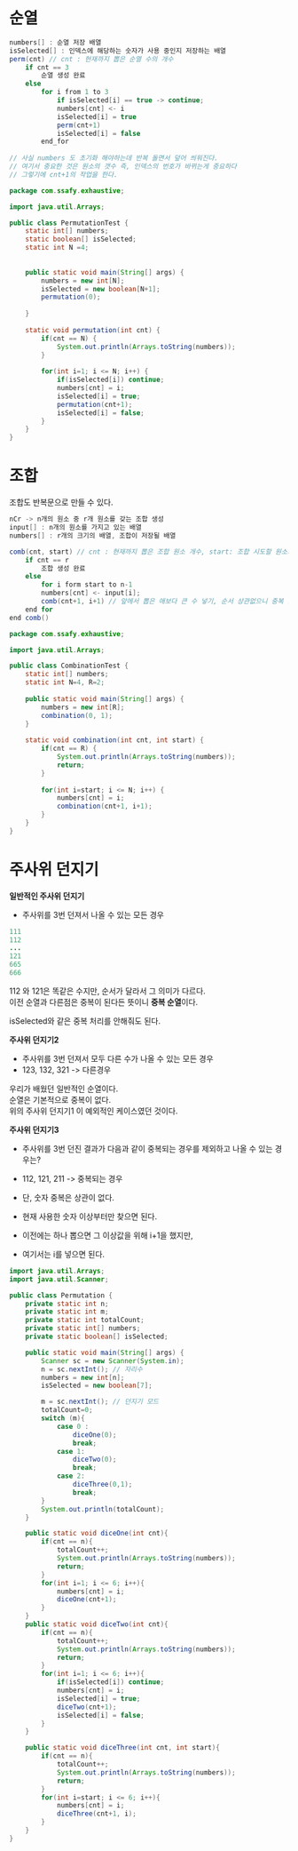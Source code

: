 # 순열
```java
numbers[] : 순열 저장 배열 
isSelected[] : 인덱스에 해당하는 숫자가 사용 중인지 저장하는 배열  
perm(cnt) // cnt : 현재까지 뽑은 순열 수의 개수  
    if cnt == 3
        순열 생성 완료 
    else
        for i from 1 to 3
            if isSelected[i] == true -> continue;
            numbers[cnt] <- i
            isSelected[i] = true
            perm(cnt+1)
            isSelected[i] = false
        end_for
            
// 사실 numbers 도 초기화 해야하는데 반복 돌면서 덮어 씌워진다.            
// 여기서 중요한 것은 원소의 갯수 즉, 인덱스의 번호가 바뀌는게 중요하다
// 그렇기에 cnt+1의 작업을 한다.   
```

```java
package com.ssafy.exhaustive;

import java.util.Arrays;

public class PermutationTest {
	static int[] numbers;
	static boolean[] isSelected;
	static int N =4;
	
	
	public static void main(String[] args) {
		numbers = new int[N];
		isSelected = new boolean[N+1];
		permutation(0);
		
	}
	
	static void permutation(int cnt) {
		if(cnt == N) {
			System.out.println(Arrays.toString(numbers));
		}
		
		for(int i=1; i <= N; i++) {
			if(isSelected[i]) continue;
			numbers[cnt] = i; 
			isSelected[i] = true;
			permutation(cnt+1);
			isSelected[i] = false;
		}
	}
}

```

# 조합  
조합도 반복문으로 만들 수 있다.     

```java
nCr -> n개의 원소 중 r개 원소를 갖는 조합 생성  
input[] : n개의 원소를 가지고 있는 배열  
numbers[] : r개의 크기의 배열, 조합이 저장될 배열   

comb(cnt, start) // cnt : 현재까지 뽑은 조합 원소 개수, start: 조합 시도할 원소의 시작 인덱스
    if cnt == r
        조합 생성 완료
    else
        for i form start to n-1
	    numbers[cnt] <- input[i];
	    comb(cnt+1, i+1) // 앞에서 뽑은 애보다 큰 수 넣기, 순서 상관없으니 중복 없애고자 
	end for
end comb()	
```

```java
package com.ssafy.exhaustive;

import java.util.Arrays;

public class CombinationTest {
	static int[] numbers;
	static int N=4, R=2;
	
	public static void main(String[] args) {
		numbers = new int[R];
		combination(0, 1);
	}
	
	static void combination(int cnt, int start) {
		if(cnt == R) {
			System.out.println(Arrays.toString(numbers));
			return;
		}
			
		for(int i=start; i <= N; i++) {
			numbers[cnt] = i;
			combination(cnt+1, i+1);
		}
	}
}
```

# 주사위 던지기   
**일반적인 주사위 던지기**    
* 주사위를 3번 던져서 나올 수 있는 모든 경우   

```java
111
112
...
121
665
666
```
112 와 121은 똑같은 수지만, 순서가 달라서 그 의미가 다르다.      
이전 순열과 다른점은 중복이 된다든 뜻이니 **중복 순열**이다.      
  
isSelected와 같은 중복 처리를 안해줘도 된다.    

**주사위 던지기2**     
* 주사위를 3번 던져서 모두 다른 수가 나올 수 있는 모든 경우
* 123, 132, 321 -> 다른경우  

우리가 배웠던 일반적인 순열이다.   
순열은 기본적으로 중복이 없다.  
위의 주사위 던지기1 이 예외적인 케이스였던 것이다.   
  
**주사위 던지기3**      
* 주사위를 3번 던진 결과가 다음과 같이 중복되는 경우를 제외하고 나올 수 있는 경우는?    
* 112, 121, 211 -> 중복되는 경우  
* 단, 숫자 중복은 상관이 없다.  

* 현재 사용한 숫자 이상부터만 찾으면 된다.  
* 이전에는 하나 뽑으면 그 이상값을 위해 i+1을 했지만,  
* 여기서는 i를 넣으면 된다.   

```java
import java.util.Arrays;
import java.util.Scanner;

public class Permutation {
    private static int n;
    private static int m;
    private static int totalCount;
    private static int[] numbers;
    private static boolean[] isSelected;

    public static void main(String[] args) {
        Scanner sc = new Scanner(System.in);
        n = sc.nextInt(); // 자리수
        numbers = new int[n];
        isSelected = new boolean[7];

        m = sc.nextInt(); // 던지기 모드
        totalCount=0;
        switch (m){
            case 0 :
                diceOne(0);
                break;
            case 1:
                diceTwo(0);
                break;
            case 2:
                diceThree(0,1);
                break;
        }
        System.out.println(totalCount);
    }

    public static void diceOne(int cnt){
        if(cnt == n){
            totalCount++;
            System.out.println(Arrays.toString(numbers));
            return;
        }
        for(int i=1; i <= 6; i++){
            numbers[cnt] = i;
            diceOne(cnt+1);
        }
    }
    public static void diceTwo(int cnt){
        if(cnt == n){
            totalCount++;
            System.out.println(Arrays.toString(numbers));
            return;
        }
        for(int i=1; i <= 6; i++){
            if(isSelected[i]) continue;
            numbers[cnt] = i;
            isSelected[i] = true;
            diceTwo(cnt+1);
            isSelected[i] = false;
        }
    }

    public static void diceThree(int cnt, int start){
        if(cnt == n){
            totalCount++;
            System.out.println(Arrays.toString(numbers));
            return;
        }
        for(int i=start; i <= 6; i++){
            numbers[cnt] = i;
            diceThree(cnt+1, i);
        }
    }
}
```


# 
# 
